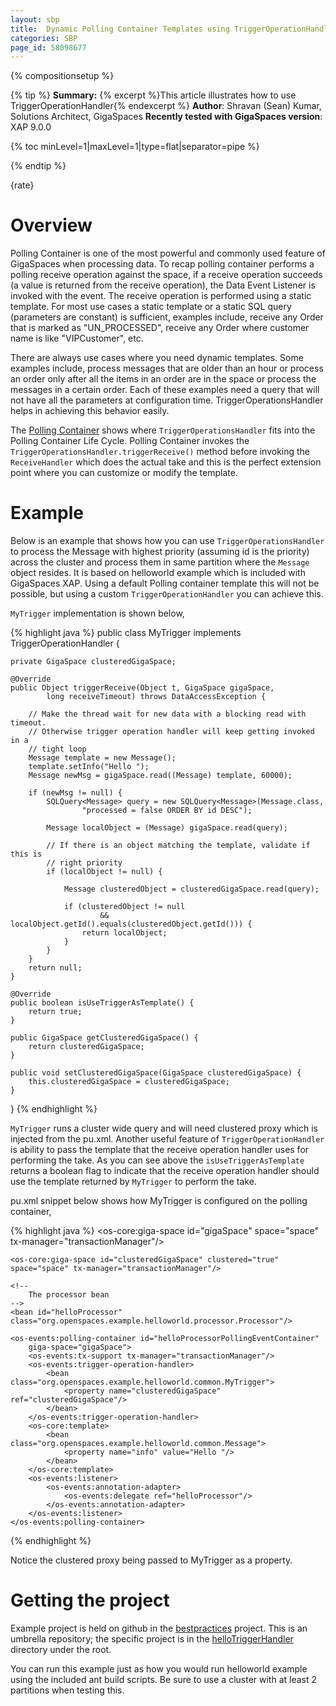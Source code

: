 ```yaml
---
layout: sbp
title:  Dynamic Polling Container Templates using TriggerOperationHandler
categories: SBP
page_id: 58098677
---
```


{% compositionsetup %}

{% tip %}
**Summary:** {% excerpt %}This article illustrates how to use TriggerOperationHandler{% endexcerpt %}
**Author**: Shravan (Sean) Kumar, Solutions Architect, GigaSpaces
**Recently tested with GigaSpaces version**: XAP 9.0.0

{% toc minLevel=1|maxLevel=1|type=flat|separator=pipe %}

{% endtip %}

{rate}

# Overview

Polling Container is one of the most powerful and commonly used feature of GigaSpaces when processing data. To recap polling container performs a polling receive operation against the space, if a receive operation succeeds (a value is returned from the receive operation), the Data Event Listener is invoked with the event. The receive operation is performed using a static template. For most use cases a static template or a static SQL query (parameters are constant) is sufficient, examples include, receive any Order that is marked as "UN_PROCESSED", receive any Order where customer name is like "VIPCustomer", etc.

There are always use cases where you need dynamic templates. Some examples include, process messages that are older than an hour or process an order only after all the items in an order are in the space or process the messages in a certain order. Each of these examples need a query that will not have all the parameters at configuration time. TriggerOperationsHandler helps in achieving this behavior easily.

The [Polling Container](http://wiki.gigaspaces.com/wiki/display/XAP9/Polling+Container) shows where `TriggerOperationsHandler` fits into the Polling Container Life Cycle. Polling Container invokes the `TriggerOperationsHandler.triggerReceive()` method before invoking the `ReceiveHandler` which does the actual take and this is the perfect extension point where you can customize or modify the template.

# Example

Below is an example that shows how you can use `TriggerOperationsHandler` to process the Message with highest priority (assuming id is the priority) across the cluster and process them in same partition where the `Message` object resides. It is based on helloworld example which is included with GigaSpaces XAP. Using a default Polling container template this will not be possible, but using a custom `TriggerOperationHandler` you can achieve this.

`MyTrigger` implementation is shown below,

{% highlight java %}
public class MyTrigger implements TriggerOperationHandler {

	private GigaSpace clusteredGigaSpace;

	@Override
	public Object triggerReceive(Object t, GigaSpace gigaSpace,
			long receiveTimeout) throws DataAccessException {

		// Make the thread wait for new data with a blocking read with timeout.
		// Otherwise trigger operation handler will keep getting invoked in a
		// tight loop
		Message template = new Message();
		template.setInfo("Hello ");
		Message newMsg = gigaSpace.read((Message) template, 60000);

		if (newMsg != null) {
			SQLQuery<Message> query = new SQLQuery<Message>(Message.class,
					"processed = false ORDER BY id DESC");

			Message localObject = (Message) gigaSpace.read(query);

			// If there is an object matching the template, validate if this is
			// right priority
			if (localObject != null) {

				Message clusteredObject = clusteredGigaSpace.read(query);

				if (clusteredObject != null
						&& localObject.getId().equals(clusteredObject.getId())) {
					return localObject;
				}
			}
		}
		return null;
	}

	@Override
	public boolean isUseTriggerAsTemplate() {
		return true;
	}

	public GigaSpace getClusteredGigaSpace() {
		return clusteredGigaSpace;
	}

	public void setClusteredGigaSpace(GigaSpace clusteredGigaSpace) {
		this.clusteredGigaSpace = clusteredGigaSpace;
	}

}
{% endhighlight %}

`MyTrigger` runs a cluster wide query and will need clustered proxy which is injected from the pu.xml. Another useful feature of `TriggerOperationHandler` is ability to pass the template that the receive operation handler uses for performing the take. As you can see above the `isUseTriggerAsTemplate` returns a boolean flag to indicate that the receive operation handler should use the template returned by `MyTrigger` to perform the take.

pu.xml snippet below shows how MyTrigger is configured on the polling container,

{% highlight java %}
    <os-core:giga-space id="gigaSpace" space="space" tx-manager="transactionManager"/>

    <os-core:giga-space id="clusteredGigaSpace" clustered="true" space="space" tx-manager="transactionManager"/>

    <!--
        The processor bean
    -->
    <bean id="helloProcessor" class="org.openspaces.example.helloworld.processor.Processor"/>

    <os-events:polling-container id="helloProcessorPollingEventContainer"
	    giga-space="gigaSpace">
		<os-events:tx-support tx-manager="transactionManager"/>
		<os-events:trigger-operation-handler>
			<bean class="org.openspaces.example.helloworld.common.MyTrigger">
				<property name="clusteredGigaSpace" ref="clusteredGigaSpace"/>
			</bean>
		</os-events:trigger-operation-handler>
		<os-core:template>
			<bean class="org.openspaces.example.helloworld.common.Message">
				<property name="info" value="Hello "/>
			</bean>
		</os-core:template>
		<os-events:listener>
			<os-events:annotation-adapter>
				<os-events:delegate ref="helloProcessor"/>
			</os-events:annotation-adapter>
		</os-events:listener>
	</os-events:polling-container>
{% endhighlight %}

Notice the clustered proxy being passed to MyTrigger as a property.

# Getting the project
Example project is held on github in the [bestpractices](https://github.com/Gigaspaces/bestpractices) project. This is an umbrella repository; the specific project is in the [helloTriggerHandler](https://github.com/Gigaspaces/bestpractices/tree/master/helloTriggerHandler) directory under the root.

You can run this example just as how you would run helloworld example using the included ant build scripts. Be sure to use a cluster with at least 2 partitions when testing this.
